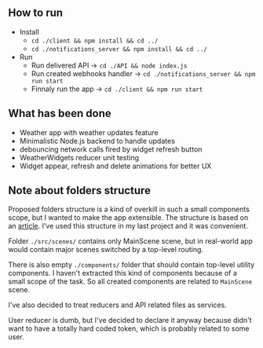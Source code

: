 ## How to run
* Install 
	* `cd ./client && npm install && cd ../`
	* `cd ./notifications_server && npm install && cd ../`
* Run
	* Run delivered API -> `cd ./API && node index.js`
	* Run created webhooks handler -> `cd ./notifications_server && npm run start`
	* Finnaly run the app -> `cd ./client && npm run start`

## What has been done

* Weather app with weather updates feature
* Minimalistic Node.js backend to handle updates
* debouncing network calls fired by widget refresh button 
* WeatherWidgets reducer unit testing
* Widget appear, refresh and delete animations for better UX

## Note about folders structure

Proposed folders structure is a kind of overkill in such a small components scope, but I wanted to make the app extensible. The structure is based on an [article](https://medium.com/@alexmngn/how-to-better-organize-your-react-applications-2fd3ea1920f1). I’ve used this structure in my last project and it was convenient.

Folder `./src/scenes/` contains only MainScene scene, but in real-world app would contain major scenes switched by a top-level routing.

There is also empty `./components/` folder that should contain top-level utility components. I haven't extracted this kind of components because of a small scope of the task. So all created components are related to `MainScene` scene.

I've also decided to treat reducers and API related files as services.

User reducer is dumb, but I've decided to declare it anyway because didn't want to have a totally hard coded token, which is probably related to some user.